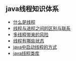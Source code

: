 ## java线程知识体系

- [什么是线程]()
- [线程与进程之间的区别与联系]()
- [多线程带来的风险]()
- [线程有哪些状态]()
- [java中启动线程的方式]()
- [java线程类库]()
